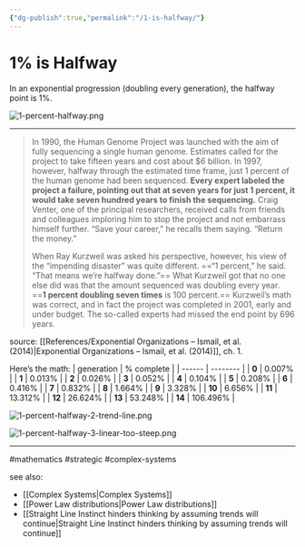 ```yaml
---
{"dg-publish":true,"permalink":"/1-is-halfway/"}
---
```



# 1% is Halfway  
In an exponential progression (doubling every generation), the halfway point is 1%.

![1-percent-halfway.png](/img/user/Attachments/1-percent-halfway.png)

---

> In 1990, the Human Genome Project was launched with the aim of fully sequencing a single human genome. Estimates called for the project to take fifteen years and cost about $6 billion. In 1997, however, halfway through the estimated time frame, just 1 percent of the human genome had been sequenced. **Every expert labeled the project a failure, pointing out that at seven years for just 1 percent, it would take seven hundred years to finish the sequencing.** Craig Venter, one of the principal researchers, received calls from friends and colleagues imploring him to stop the project and not embarrass himself further. “Save your career,” he recalls them saying. “Return the money.”
> 
> When Ray Kurzweil was asked his perspective, however, his view of the “impending disaster” was quite different. ==“1 percent,” he said. “That means we’re halfway done.”== What Kurzweil got that no one else did was that the amount sequenced was doubling every year. ==**1 percent doubling seven times** is 100 percent.== Kurzweil’s math was correct, and in fact the project was completed in 2001, early and under budget. The so-called experts had missed the end point by 696 years.

source: [[References/Exponential Organizations – Ismail, et al. (2014)\|Exponential Organizations – Ismail, et al. (2014)]], ch. 1.

Here’s the math:
| generation | % complete |
| ------ | -------- |
| **0**  | 0.007%   |
| **1**  | 0.013%   |
| **2**  | 0.026%   |
| **3**  | 0.052%   |
| **4**  | 0.104%   |
| **5**  | 0.208%   |
| **6**  | 0.416%   |
| **7**  | 0.832%   |
| **8**  | 1.664%   |
| **9**  | 3.328%   |
| **10** | 6.656%   |
| **11** | 13.312%  |
| **12** | 26.624%  |
| **13** | 53.248%  |
| **14** | 106.496% |

![1-percent-halfway-2-trend-line.png](/img/user/Attachments/1-percent-halfway-2-trend-line.png)

![1-percent-halfway-3-linear-too-steep.png](/img/user/Attachments/1-percent-halfway-3-linear-too-steep.png)

---
#mathematics #strategic #complex-systems 

see also:
- [[Complex Systems\|Complex Systems]]
- [[Power Law distributions\|Power Law distributions]]
- [[Straight Line Instinct hinders thinking by assuming trends will continue\|Straight Line Instinct hinders thinking by assuming trends will continue]]